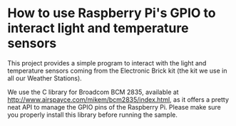 How to use Raspberry Pi's GPIO to interact light and temperature sensors
========================================================================

This project provides a simple program to interact with the light and temperature sensors coming from the Electronic Brick kit (the kit we use in all our Weather Stations).

We use the C library for Broadcom BCM 2835, available at http://www.airspayce.com/mikem/bcm2835/index.html, as it offers a pretty neat API to manage the GPIO pins of the Raspberry Pi. Please make sure you properly install this library before running the sample.